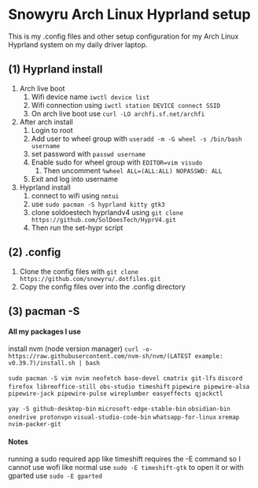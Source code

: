 # Snowyru Arch Linux Hyprland setup
This is my .config files and other setup configuration for my Arch Linux Hyprland system on my daily driver laptop.

##  (1) Hyprland install
1. Arch live boot
	1. Wifi device name `iwctl device list`
 	2. Wifi connection using `iwctl station DEVICE connect SSID`
	3. On arch live boot use `curl -LO archfi.sf.net/archfi`
2. After arch install 
	1. Login to root
	2. Add user to wheel group with `useradd -m -G wheel -s /bin/bash username`
	3. set password with `passwd username`
	4. Enable sudo for wheel group with `EDITOR=vim visudo`
		1. Then uncomment `%wheel ALL=(ALL:ALL) NOPASSWD: ALL`
	5. Exit and log into username
3. Hyprland install
	1. connect to wifi using `nmtui`
	2. use `sudo pacman -S hyprland kitty gtk3`
	3. clone soldoestech hyprlandv4 using `git clone https://github.com/SolDoesTech/HyprV4.git`
	4. Then run the set-hypr script
## (2) .config
1. Clone the config files with `git clone https://github.com/snowyru/.dotfiles.git`
2. Copy the config files over into the .config directory
##  (3) pacman -S
#### All my packages I use 

install nvm (node version manager) `curl -o- https://raw.githubusercontent.com/nvm-sh/nvm/(LATEST example: v0.39.7)/install.sh | bash`

`sudo pacman -S vim nvim neofetch base-devel cmatrix git-lfs`
`discord firefox libreoffice-still obs-studio timeshift`
`pipewire pipewire-alsa pipewire-jack pipewire-pulse wireplumber easyeffects qjackctl`

`yay -S github-desktop-bin`
`microsoft-edge-stable-bin`
`obsidian-bin`
`onedrive protonvpn`
`visual-studio-code-bin`
`whatsapp-for-linux`
`xremap`
`nvim-packer-git`

#### Notes
running a sudo required app like timeshift requires the -E command so I cannot use wofi like normal
use `sudo -E timeshift-gtk` to open it or with gparted use `sudo -E gparted`






